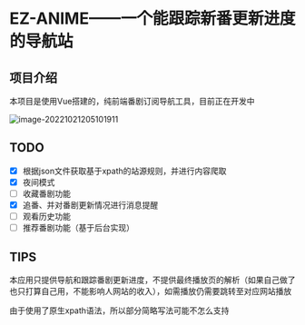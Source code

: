 # EZ-ANIME——一个能跟踪新番更新进度的导航站
## 项目介绍

本项目是使用Vue搭建的，纯前端番剧订阅导航工具，目前正在开发中

![image-20221021205101911](http://img.ezsky.xyz/i/2022/10/21/xxu3ye_0.png)

## TODO

- [x] 根据json文件获取基于xpath的站源规则，并进行内容爬取
- [x] 夜间模式
- [ ] 收藏番剧功能
- [x] 追番、并对番剧更新情况进行消息提醒
- [ ] 观看历史功能
- [ ] 推荐番剧功能（基于后台实现）

## TIPS

本应用只提供导航和跟踪番剧更新进度，不提供最终播放页的解析（如果自己做了也只打算自己用，不能影响人网站的收入），如需播放仍需要跳转至对应网站播放

由于使用了原生xpath语法，所以部分简略写法可能不怎么支持